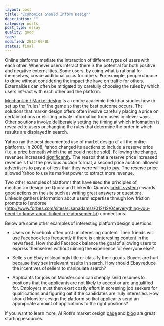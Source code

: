 ```yaml
---
layout: post
title: "Economics Should Inform Design"
description: ""
category: posts
post_type: essay
quality: good
tags: 
modified: 2013-06-01
status: final
---
```

Online platforms mediate the interaction of different types of users with each other. Whenever users interact there is the potential for both positive and negative externalities. Some users, by doing what is rational for themselves, create additional costs for others. For example, people choose to drive without considering the impact the have on traffic for others. Externalities can often be mitigated by carefully choosing the rules by which users interact with each other and the platform. 

[Mechanism / Market design](http://en.wikipedia.org/wiki/Mechanism_design) is an entire academic field that studies how to set up the "rules" of the game so that the best outcome occurs. The solutions that market design offers often involve carefully placing a price on certain actions or eliciting private information from users in clever ways. Other solutions involve deliberately setting the timing at which information is revealed to users or changing the rules that determine the order in which results are displayed in search.  

Yahoo ran the best documented use of market design of all the online platforms. In 2008, Yahoo changed its auctions to include a reserve price (i.e. a price beneath which the ad could not be sold). Following the change, revenues increased [significantly](http://faculty-gsb.stanford.edu/ostrovsky/papers/rp.pdf).  The reason that a reserve price increased revenue is that the previous auction format, a second price auction, allowed advertisers to pay a lot less than they were willing to pay. The reserve price allowed Yahoo to use its market power to extract more revenue. 

Two other examples of platforms that have used the principles of mechanism design are Quora and LinkedIn. Quora&#8217;s [credit system](http://www.quora.com/Quora-Credits/What-are-Quora-Credits) rewards good actions on the site such as writing great answers or questions. 
LinkedIn gathers information about users&#8217; expertise through low friction prompts to [endorse] (http://www.forbes.com/sites/susanadams/2012/12/04/everything-you-need-to-know-about-linkedin-endorsements/)  connections. 

Below are some other examples of interesting platform design questions.

* Users on Facebook often post uninteresting content. Their friends will use Facebook less frequently if there is uninteresting content in the news feed. How should Facebook balance the goal of allowing users to express themselves without ruining the experience for everyone else?

* Sellers on Ebay misleadingly title or classify their goods. Buyers are hurt because they see irrelevant results in search. How should Ebay reduce the incentives of sellers to manipulate search? 

* Applicants for jobs on Monster.com can cheaply send resumes to positions that the applicants are not likely to accept or are unqualified for. Employers must then exert costly effort in screening job seekers for qualifications and figuring out if the candidates are truly interested. How should Monster design the platform so that applicants send an appropriate amount of applications to the right positions?

If you want to learn more, Al Roth&#8217;s market design [page](http://kuznets.fas.harvard.edu/~aroth/alroth.html) and [blog](http://marketdesigner.blogspot.com/) are great starting resources.